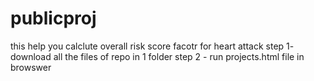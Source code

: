 # publicproj
this help you calclute overall risk score facotr for heart attack
step 1- download all the files of repo in 1 folder
step 2 - run projects.html file in browswer
